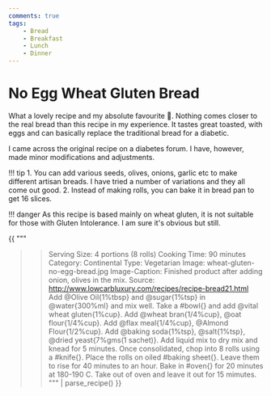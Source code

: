 ```yaml
---
comments: true
tags:
    - Bread
    - Breakfast
    - Lunch
    - Dinner
---
```


# No Egg Wheat Gluten Bread

What a lovely recipe and my absolute favourite :green_heart:. Nothing comes closer to the real bread than this recipe in my experience. It tastes great toasted, with eggs and can basically replace the traditional bread for a diabetic.

I came across the original recipe on a diabetes forum. I have, however, made minor modifications and adjustments.

!!! tip
    1. You can add various seeds, olives, onions, garlic etc to make different artisan breads. I have tried a number of variations and they all come out good.
    2. Instead of making rolls, you can bake it in bread pan to get 16 slices.

!!! danger
    As this recipe is based mainly on wheat gluten, it is not suitable for those with Gluten Intolerance. I am sure it's obvious but still.

{{ """
>> Serving Size: 4 portions (8 rolls)
>> Cooking Time: 90 minutes
>> Category: Continental
>> Type: Vegetarian
>> Image: wheat-gluten-no-egg-bread.jpg
>> Image-Caption: Finished product after adding onion, olives in the mix.
>> Source: http://www.lowcarbluxury.com/recipes/recipe-bread21.html
Add @Olive Oil{1%tbsp} and @sugar{1%tsp} in @water{300%ml} and mix well.
Take a #bowl{} and add @vital wheat gluten{1%cup}.
Add @wheat bran{1/4%cup}, @oat flour{1/4%cup}.
Add @flax meal{1/4%cup}, @Almond Flour{1/2%cup}.
Add @baking soda{1%tsp}, @salt{1%tsp}, @dried yeast{7%gms(1 sachet)}.
Add liquid mix to dry mix and knead for 5 minutes.
Once consolidated, chop into 8 rolls using a #knife{}. 
Place the rolls on oiled #baking sheet{}.
Leave them to rise for 40 minutes to an hour.
Bake in #oven{} for 20 minutes at 180-190 C.
Take out of oven and leave it out for 15 mimutes.
""" 
| parse_recipe() }}
